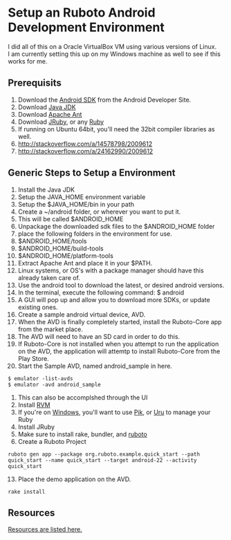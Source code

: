 # Setup an Ruboto Android Development Environment

I did all of this on a Oracle VirtualBox VM using various versions of Linux.  
I am currently setting this up on my Windows machine as well to see if this works for me.

## Prerequisits  

1. Download the [Android SDK](http://developer.android.com/sdk/index.html) from the Android Developer Site.
2. Download [Java JDK](http://www.oracle.com/technetwork/java/javase/downloads/index.html)
3. Download [Apache Ant](http://ant.apache.org/)
4. Download [JRuby](http://jruby.org/), or any [Ruby](https://www.ruby-lang.org/en/)
5. If running on Ubuntu 64bit, you'll need the 32bit compiler libraries as well.
  1. http://stackoverflow.com/a/14578798/2009612
  2. http://stackoverflow.com/a/24162990/2009612

## Generic Steps to Setup a Environment

1. Install the Java JDK
  1. Setup the JAVA_HOME environment variable
  2. Setup the $JAVA_HOME/bin in your path
2. Create a ~/android folder, or wherever you want to put it.
  1. This will be called $ANDROID_HOME
3. Unpackage the downloaded sdk files to the $ANDROID_HOME folder
4. place the following folders in the environment for use.
  1. $ANDROID_HOME/tools
  2. $ANDROID_HOME/build-tools
  3. $ANDROID_HOME/platform-tools
5. Extract Apache Ant and place it in your $PATH.
  1. Linux systems, or OS's with a package manager should have this already taken care of.  
6. Use the android tool to download the latest, or desired android versions.
  1. In the terminal, execute the following command: $ android
  2. A GUI will pop up and allow you to download more SDKs, or update existing ones.
7. Create a sample android virtual device, AVD.
  1. When the AVD is finally completely started, install the Ruboto-Core app from the market place.
  2. The AVD will need to have an SD card in order to do this.
  3. If Ruboto-Core is not installed when you attempt to run the application on the AVD, the application will attemtp to install Ruboto-Core from the Play Store.
8. Start the Sample AVD, named android_sample in here.
  ```
  $ emulator -list-avds
  $ emulator -avd android_sample
  ```
  1. This can also be accomplshed through the UI
9. Install [RVM](https://rvm.io/)
  1. If you're on [Windows](Setup_On_Windows.md), you'll want to use [Pik](https://github.com/vertiginous/pik), or [Uru](https://bitbucket.org/jonforums/uru) to manage your Ruby
10. Install JRuby
11. Make sure to install rake, bundler, and [ruboto](https://github.com/ruboto/ruboto)
12. Create a Ruboto Project
  ```
  ruboto gen app --package org.ruboto.example.quick_start --path quick_start --name quick_start --target android-22 --activity quick_start
  ```
13. Place the demo application on the AVD.
  ```
  rake install
  ```

## Resources

[Resources are listed here.](Resource_Links.md)
